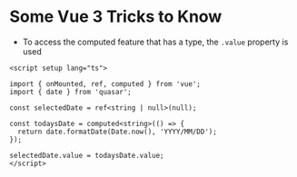# Some Vue 3 Tricks to Know

- To access the computed feature that has a type, the `.value` property is used

```vue
<script setup lang="ts">

import { onMounted, ref, computed } from 'vue';
import { date } from 'quasar';

const selectedDate = ref<string | null>(null);

const todaysDate = computed<string>(() => {
  return date.formatDate(Date.now(), 'YYYY/MM/DD');
});

selectedDate.value = todaysDate.value;
</script>
```
